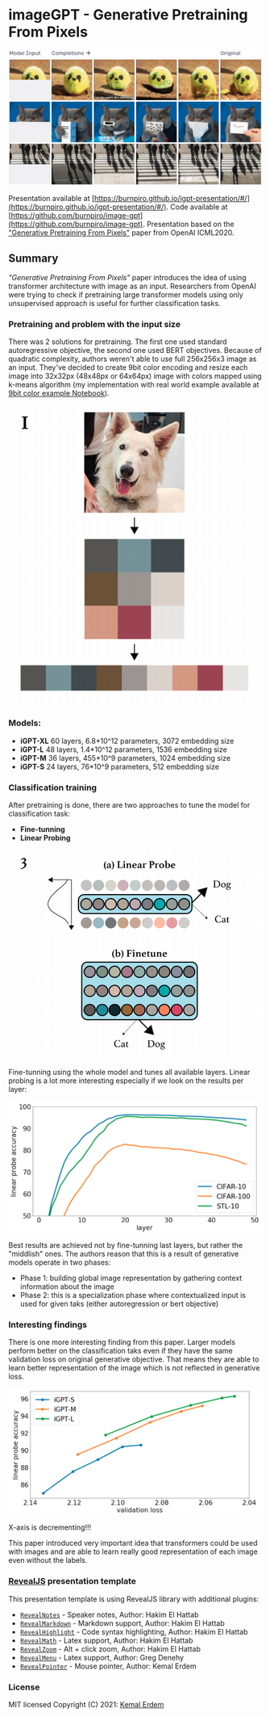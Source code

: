 # imageGPT - Generative Pretraining From Pixels

![./assets/igpt-example.png](./assets/igpt-example.png)

Presentation available at [https://burnpiro.github.io/igpt-presentation/#/](https://burnpiro.github.io/igpt-presentation/#/). Code available at [https://github.com/burnpiro/image-gpt](https://github.com/burnpiro/image-gpt). Presentation based on the ["Generative Pretraining From Pixels"](https://cdn.openai.com/papers/Generative_Pretraining_from_Pixels_V2.pdf) paper from OpenAI ICML2020.

## Summary

_"Generative Pretraining From Pixels"_ paper introduces the idea of using transformer architecture with image as an input. Researchers from OpenAI were trying to check if pretraining large transformer models using only unsupervised approach is useful for further classification tasks.

### Pretraining and problem with the input size

There was 2 solutions for pretraining. The first one used standard autoregressive objective, the second one used BERT objectives. Because of quadratic complexity, authors weren't able to use full 256x256x3 image as an input. They've decided to create 9bit color encoding and resize each image into 32x32px (48x48px or 64x64px) image with colors mapped using k-means algorithm (my implementation with real world example available at [9bit color example Notebook](https://github.com/burnpiro/image-gpt/blob/master/9bit%20color%20coding%20example.ipynb)). 

![](./assets/scaled-input.png)

### Models:

- __iGPT-XL__ 60 layers, 6.8*10^12 parameters, 3072 embedding size
- __iGPT-L__ 48 layers, 1.4*10^12 parameters, 1536 embedding size
- __iGPT-M__ 36 layers, 455*10^9 parameters, 1024 embedding size
- __iGPT-S__ 24 layers, 76*10^9 parameters, 512 embedding size

### Classification training

After pretraining is done, there are two approaches to tune the model for classification task:

- __Fine-tunning__
- __Linear Probing__

![](./assets/preds.png)

Fine-tunning using the whole model and tunes all available layers. Linear probing is a lot more interesting especially if we look on the results per layer:

![](./assets/acc-from-layer.png)

Best results are achieved not by fine-tunning last layers, but rather the "middlish" ones. The authors reason that this is a result of generative models operate in two phases:

- Phase 1: building global image representation by gathering context information about the image
- Phase 2: this is a specialization phase where contextualized input is used for given taks (either autoregression or bert objective)

### Interesting findings

There is one more interesting finding from this paper. Larger models perform better on the classification taks even if they have the same validation loss on original generative objective. That means they are able to learn better representation of the image which is not reflected in generative loss.

![](./assets/acc-val-loss.png)

X-axis is decrementing!!!

This paper introduced very important idea that transformers could be used with images and are able to learn really good representation of each image even without the labels.


### [RevealJS](https://revealjs.com/) presentation template

This presentation template is using RevealJS library with additional plugins:

- [`RevealNotes`](https://revealjs.com/speaker-view/) - Speaker notes, Author: Hakim El Hattab
- [`RevealMarkdown`](https://revealjs.com/markdown/) - Markdown support, Author: Hakim El Hattab
- [`RevealHighlight`](https://revealjs.com/code/) - Code syntax highlighting, Author: Hakim El Hattab
- [`RevealMath`](https://revealjs.com/math/) - Latex support, Author: Hakim El Hattab
- [`RevealZoom`](https://revealjs.com/plugins/#built-in-plugins) - Alt + click zoom, Author: Hakim El Hattab
- [`RevealMenu`](https://github.com/denehyg/reveal.js-menu) - Latex support, Author: Greg Denehy
- [`RevealPointer`](https://github.com/burnpiro/reveal-pointer) - Mouse pointer, Author: Kemal Erdem


### License
MIT licensed
Copyright (C) 2021: [Kemal Erdem](https://github.com/burnpiro)